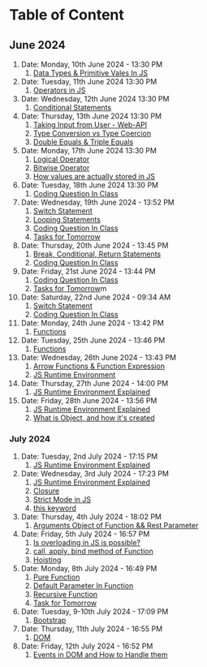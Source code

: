 # Table of Content

## June 2024

1. Date: Monday, 10th June 2024 - 13:30 PM
	1. [Data Types & Primitive Vales In JS](tod1-100624.md)
2. Date: Tuesday, 11th June 2024 13:30 PM  
	1. [Operators in JS](Operators.md)
3. Date: Wednesday, 12th June 2024 13:30 PM
	1. [Conditional Statements](conditionalStatements.md)
4. Date: Thursday, 13th June 2024 13:30 PM
	1. [Taking Input from User - Web-API](TakingInputfromUser.md)
	2. [Type Conversion vs Type Coercion](TypeConversionVsTypeCoercion.md)
	3. [Double Equals & Triple Equals](equalityVsStrictEquality.md)
5. Date: Monday, 17th June 2024 13:30 PM
	1. [Logical Operator](LogicalOperator.md)
	2. [Bitwise Operator](BitwiseOperator.md)
	3. [How values are actually stored in JS](ConvertDeciamlNumberToBinary.md)
6. Date: Tuesday, 18th June 2024 13:30 PM
	1. [Coding Question In Class](180624-POD.md)
7. Date: Wednesday, 19th June 2024 - 13:52 PM
	1. [Switch Statement](190624-TOD1.md)
	2. [Looping Statements](190624-TOD2.md)
	3. [Coding Question In Class](190624-POD.md)
	4. [Tasks for Tomorrow](190624-TOT.md)
8. Date: Thursday, 20th June 2024 - 13:45 PM
	1. [Break, Conditional, Return Statements](200624-TOD1.md)
	2. [Coding Question In Class](200624-POD.md)
9. Date: Friday, 21st June 2024 - 13:44 PM
	1. [Coding Question In Class](210624-POD.md)
	2. [Tasks for Tomorrow](210624-TOT.md)m
10. Date: Saturday, 22nd June 2024 - 09:34 AM
	1. [Switch Statement](220624-TOD1.md)
	2. [Coding Question In Class](220624-POD.md)
11. Date: Monday, 24th June 2024 - 13:42 PM
	1. [Functions](240624-TOD1.md)
12. Date: Tuesday, 25th June 2024 - 13:46 PM
	1. [Functions](240624-TOD1.md)
13. Date: Wednesday, 26th June 2024 - 13:43 PM
	1. [Arrow Functions & Function Expression](240624-TOD1.md)
	2. [JS Runtime Environment](260624-TOD2.md)
14. Date: Thursday, 27th June 2024 - 14:00 PM
	1. [JS Runtime Environment Explained](260624-TOD2.md)
15. Date: Friday, 28th June 2024 - 13:56 PM
	1. [JS Runtime Environment Explained](260624-TOD2.md)
	2. [What is Object, and how it's created](280624-TOD1.md)

### July 2024

1. Date: Tuesday, 2nd July 2024 - 17:15 PM
	1. [JS Runtime Environment Explained](260624-TOD2.md)
2. Date: Wednesday, 3rd July 2024 - 17:23 PM
	1. [JS Runtime Environment Explained](260624-TOD2.md)
	2. [Closure](030724-TOD1.md)
	4. [Strict Mode in JS](030724-TOD3.md)
	3. [this keyword](030724-TOD2.md)
3. Date: Thursday, 4th July 2024 - 18:02 PM
	1. [Arguments Object of Function && Rest Parameter](040724-TOD1.md)
4. Date: Friday, 5th July 2024 - 16:57 PM
	1. [Is overloading in JS is possible?](050724-TOD1.md)
	2. [call, apply, bind method of Function](050724-TOD2.md)
	3. [Hoisting](050724-TOD3.md)
5. Date: Monday, 8th July 2024 - 16:49 PM
	1. [Pure Function](080724-TOD1.md)
	2. [Default Parameter In Function](240624-TOD1.md)
	3. [Recursive Function](080724-TOD2.md)
	4. [Task for Tomorrow](080724-TOT.md)
6. Date: Tuesday, 9-10th July 2024 - 17:09 PM
	1. [Bootstrap](090724-TOD1)
7. Date: Thursday, 11th July 2024 - 16:55 PM
	1. [DOM](110724-TOD1.md)
8. Date: Friday, 12th July 2024 - 16:52 PM
	1. [Events in DOM and How to Handle them](120724-TOD.md)